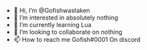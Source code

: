 - 👋 Hi, I’m @Gofishwastaken
- 👀 I’m interested in absolutely nothing
- 🌱 I’m currently learning Lua
- 💞️ I’m looking to collaborate on nothing
- 📫 How to reach me Gofish#0001 On discord

<!---
Gofishwastaken/Gofishwastaken is a ✨ special ✨ repository because its `README.md` (this file) appears on your GitHub profile.
You can click the Preview link to take a look at your changes.
--->
